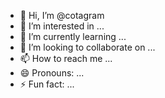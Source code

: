 - 👋 Hi, I’m @cotagram
- 👀 I’m interested in ...
- 🌱 I’m currently learning ...
- 💞️ I’m looking to collaborate on ...
- 📫 How to reach me ...
- 😄 Pronouns: ...
- ⚡ Fun fact: ...

<!---
cotagram/cotagram is a ✨ special ✨ repository because its `README.md` (this file) appears on your GitHub profile.
You can click the Preview link to take a look at your changes.
--->
